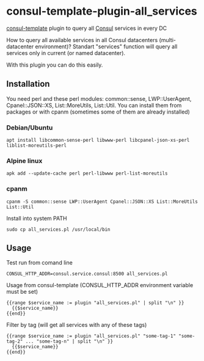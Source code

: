 # consul-template-plugin-all_services

[consul-template](https://github.com/hashicorp/consul-template) plugin to query all [Consul](https://www.consul.io) services in every DC

How to query all available services in all Consul datacenters (multi-datacenter environment)? Standart "services" function will query all services only in current (or named datacenter).

With this plugin you can do this easily.

## Installation

You need perl and these perl modules: common::sense, LWP::UserAgent, Cpanel::JSON::XS, List::MoreUtils, List::Util. You can install them from packages or with cpanm (sometimes some of them are already installed)

### Debian/Ubuntu

```
apt install libcommon-sense-perl libwww-perl libcpanel-json-xs-perl liblist-moreutils-perl
```

### Alpine linux

```
apk add --update-cache perl perl-libwww perl-list-moreutils
```

### cpanm

```
cpanm -S common::sense LWP::UserAgent Cpanel::JSON::XS List::MoreUtils List::Util
```

Install into system PATH

```
sudo cp all_services.pl /usr/local/bin
```

## Usage

Test run from comand line

```
CONSUL_HTTP_ADDR=consul.service.consul:8500 all_services.pl
```

Usage from consul-template (CONSUL_HTTP_ADDR environment variable must be set)

```
{{range $service_name := plugin "all_services.pl" | split "\n" }}
  {{$service_name}}
{{end}}
```

Filter by tag (will get all services with any of these tags)

```
{{range $service_name := plugin "all_services.pl" "some-tag-1" "some-tag-2" ... "some-tag-n" | split "\n" }}
  {{$service_name}}
{{end}}
```
